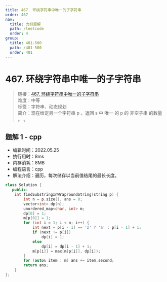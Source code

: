 ```yaml
---
title: 467. 环绕字符串中唯一的子字符串
order: 467
nav:
  title: 力扣题解
  path: /leetcode
  order: 4
group:
  title: 401-500
  path: /401-500
  order: 401
---
```


# 467. 环绕字符串中唯一的子字符串

> 链接：[467. 环绕字符串中唯一的子字符串](https://leetcode.cn/problems/unique-substrings-in-wraparound-string/)  
> 难度：中等  
> 标签：字符串、动态规划  
> 简介：现在给定另一个字符串 p 。返回 s 中 唯一 的 p 的 非空子串 的数量 。 。

## 题解 1 - cpp

- 编辑时间：2022.05.25
- 执行用时：8ms
- 内存消耗：8MB
- 编程语言：cpp
- 解法介绍：遍历，每次储存以当前值结尾的最长长度。

```cpp
class Solution {
   public:
    int findSubstringInWraproundString(string p) {
        int n = p.size(), ans = 0;
        vector<int> dp(n);
        unordered_map<char, int> m;
        dp[0] = 1;
        m[p[0]] = 1;
        for (int i = 1; i < n; i++) {
            int next = p[i - 1] == 'z' ? 'a' : p[i - 1] + 1;
            if (next != p[i])
                dp[i] = 1;
            else
                dp[i] = dp[i - 1] + 1;
            m[p[i]] = max(m[p[i]], dp[i]);
        }
        for (auto& item : m) ans += item.second;
        return ans;
    }
};
```
